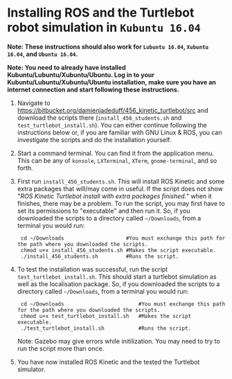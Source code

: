 **Installing ROS and the Turtlebot robot simulation in `Kubuntu 16.04`**
========================================================================

**Note: These instructions should also work for `Lubuntu 16.04`, `Xubuntu 16.04`, and `Ubuntu 16.04`.**

**Note: You need to already have installed Kubuntu/Lubuntu/Xubuntu/Ubuntu. Log in to your Kubuntu/Lubuntu/Xubuntu/Ubuntu installation, make sure you have an internet connection and start following these instructions.**
	
1. Navigate to [<https://bitbucket.org/damienjadeduff/456_kinetic_turtlebot/src>](https://bitbucket.org/damienjadeduff/456_kinetic_turtlebot/src) and download the scripts there (`install_456_students.sh` and `test_turtlebot_install.sh`). You can either continue following the instructions below or, if you are familiar with GNU Linux & ROS, you can investigate the scripts and do the installation yourself.

2. Start a command terminal. You can find it from the application menu. This can be any of `konsole`, `LXTerminal`, `XTerm`, `gnome-terminal`, and so forth.

3. First run `install_456_students.sh`. This will install ROS Kinetic and some extra packages that will/may come in useful. If the script does not show "_ROS Kinetic Turtlebot install with extra packages finished._" when it finishes, there may be a problem. To run the script, you may first have to set its permissions to "executable" and then run it. So, if you downloaded the scripts to a directory called `~/Downloads`, from a terminal you would run:

		cd ~/Downloads                    #You must exchange this path for the path where you downloaded the scripts.
		chmod u+x install_456_students.sh #Makes the script executable.
		./install_456_students.sh         #Runs the script.

4. To test the installation was successful, run the script `test_turtlebot_install.sh`. This should start a turtlebot simulation as well as the localisation package. So, if you downloaded the scripts to a directory called `~/Downloads`, from a terminal you would run:

		cd ~/Downloads                        #You must exchange this path for the path where you downloaded the scripts.
		chmod u+x test_turtlebot_install.sh   #Makes the script executable.
		./test_turtlebot_install.sh           #Runs the script.

    Note: Gazebo may give errors while initilization. You may need to try to run the script more than once.
		
5. You have now installed ROS Kinetic and the tested the Turtlebot simulator.
